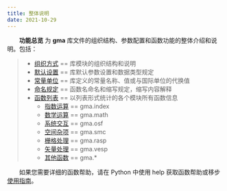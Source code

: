 ```yaml
---
title: 整体说明
date: 2021-10-29
---
```


**&emsp;&emsp;功能总览** 为 **gma** 库文件的组织结构、参数配置和函数功能的整体介绍和说明。包括：


>+ [组织方式](/Functions/Structure.html) == 库模块的组织结构和说明
>+ [默认设置](/Functions/Default.html)  == 库默认参数设置和数据类型规定
>+ [常量单位](/Functions/Constants.html)  == 库定义的常量名称、值或与国际单位的代换值
>+ [命名规定](/Functions/Naming.html) == 函数名命名和缩写规定，缩写内容解释
>+ [函数列表](/Functions/Function.html)  == 以列表形式统计的各个模块所有函数信息
>	* [指数运算](/Functions/Function.html#指数运算) == gma.index
>	* [数学运算](/Functions/Function.html#数学运算) == gma.math
>	* [系统交互](/Functions/Function.html#系统交互) == gma.osf
>	* [空间杂项](/Functions/Function.html#空间杂项) == gma.smc
>	* [栅格处理](/Functions/Function.html#栅格处理) == gma.rasp
>	* [矢量处理](/Functions/Function.html#矢量处理) == gma.vesp
>	* [其他函数](/Functions/Function.html#其他函数) == gma.*

&emsp;&emsp;如果您需要详细的函数帮助，请在 Python 中使用 help 获取函数帮助或移步 [使用指南](/UserGuide/)。